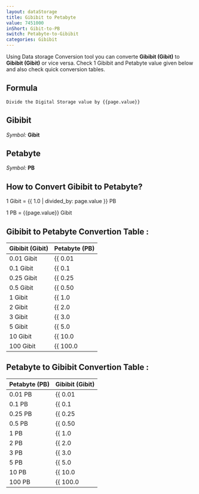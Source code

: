 ```yaml
---
layout: dataStorage
title: Gibibit to Petabyte
value: 7451000
inShort: Gibit-to-PB
switch: Petabyte-to-Gibibit
categories: Gibibit
---
```


Using Data storage Conversion tool you can converte **Gibibit (Gibit)** to **Gibibit (Gibit)** or vice versa. Check 1 Gibibit and Petabyte value given below and also check quick conversion tables.

## Formula
`Divide the Digital Storage value by {{page.value}}`

## Gibibit
*Symbol:* **Gibit**

## Petabyte
*Symbol:* **PB**

## How to Convert Gibibit to Petabyte?

1 Gibit = {{ 1.0 | divided_by: page.value }} PB

1 PB = {{page.value}} Gibit


## Gibibit to Petabyte Convertion Table :

| Gibibit (Gibit) | Petabyte (PB) |
| ---- | ---- |
| 0.01 Gibit | {{ 0.01 | divided_by: page.value }} PB |
| 0.1 Gibit | {{ 0.1 | divided_by: page.value }} PB |
| 0.25 Gibit | {{ 0.25 | divided_by: page.value }} PB |
| 0.5 Gibit | {{ 0.50 | divided_by: page.value }} PB |
| 1 Gibit | {{ 1.0 | divided_by: page.value }} PB |
| 2 Gibit | {{ 2.0 | divided_by: page.value }} PB |
| 3 Gibit | {{ 3.0 | divided_by: page.value }} PB |
| 5 Gibit | {{ 5.0 | divided_by: page.value }} PB |
| 10 Gibit | {{ 10.0 | divided_by: page.value }} PB |
| 100 Gibit | {{ 100.0 | divided_by: page.value }} PB |

## Petabyte to Gibibit Convertion Table :

| Petabyte (PB) | Gibibit (Gibit) |
| ---- | ---- |
| 0.01 PB | {{ 0.01 | times: page.value }} Gibit |
| 0.1 PB | {{ 0.1 | times: page.value }} Gibit |
| 0.25 PB | {{ 0.25 | times: page.value }} Gibit |
| 0.5 PB | {{ 0.50 | times: page.value }} Gibit |
| 1 PB | {{ 1.0 | times: page.value }} Gibit |
| 2 PB | {{ 2.0 | times: page.value }} Gibit |
| 3 PB | {{ 3.0 | times: page.value }} Gibit |
| 5 PB | {{ 5.0 | times: page.value }} Gibit |
| 10 PB | {{ 10.0 | times: page.value }} Gibit |
| 100 PB | {{ 100.0 | times: page.value }} Gibit |


<script>
document.getElementById('selectInput')[11].selected = true
document.getElementById('selectOutput')[20].selected = true
</script>
